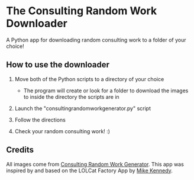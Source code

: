 # The Consulting Random Work Downloader
A Python app for downloading random consulting work to a folder of your choice!

## How to use the downloader
1. Move both of the Python scripts to a directory of your choice
   * The program will create or look for a folder to download the images to inside the directory the scripts are in

2. Launch the "consultingrandomworkgenerator.py" script

3. Follow the directions

4. Check your random consulting work! :)

## Credits
All images come from [Consulting Random Work Generator](http://www.consultingrandomworkgenerator.com/).
This app was inspired by and based on the LOLCat Factory App by [Mike Kennedy](https://github.com/mikeckennedy).
